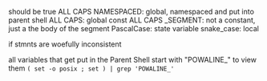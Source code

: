


should be true
ALL CAPS NAMESPACED: global, namespaced and put into parent shell
ALL CAPS: global const
ALL CAPS _SEGMENT: not a constant, just a the body of the segment
PascalCase: state variable
snake_case: local

if stmnts are woefully inconsistent

all variables that get put in the Parent Shell start with "POWALINE_"
to view them `( set -o posix ; set ) | grep 'POWALINE_'`
